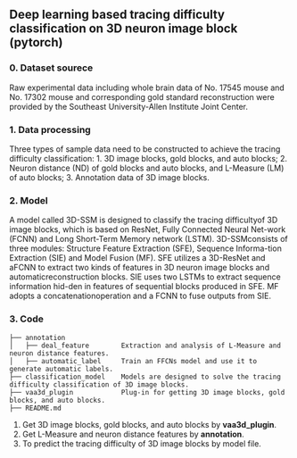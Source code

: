 ## Deep learning based tracing difficulty classification on 3D neuron image block (pytorch)

### 0. Dataset sourece

Raw experimental data including whole brain data of No. 17545 mouse and No.
17302 mouse and corresponding gold standard reconstruction were provided by
the Southeast University-Allen Institute Joint Center.

### 1. Data processing

Three types of sample data need to be constructed to achieve the tracing difficulty classification: 1. 3D image blocks, gold blocks, and auto blocks; 2. Neuron distance (ND) of gold blocks and auto blocks, and L-Measure (LM) of auto blocks; 3. Annotation data of 3D image blocks. 

### 2. Model

A model called 3D-SSM is designed to classify the tracing difficultyof 3D image blocks, which is based on ResNet, Fully Connected Neural Net-work (FCNN) and Long Short-Term Memory network (LSTM). 3D-SSMconsists of three modules: Structure Feature Extraction (SFE), Sequence Informa-tion Extraction (SIE) and Model Fusion (MF). SFE utilizes a 3D-ResNet and aFCNN to extract two kinds of features in 3D neuron image blocks and automaticreconstruction blocks. SIE uses two LSTMs to extract sequence information hid-den in features of sequential blocks produced in SFE. MF adopts a concatenationoperation and a FCNN to fuse outputs from SIE.

### 3. Code

```
├── annotation               
│   ├── deal_feature        Extraction and analysis of L-Measure and neuron distance features.
│   ├── automatic_label     Train an FFCNs model and use it to generate automatic labels.
├── classification_model    Models are designed to solve the tracing difficulty classification of 3D image blocks.
├── vaa3d_plugin            Plug-in for getting 3D image blocks, gold blocks, and auto blocks.
├── README.md

```
1. Get 3D image blocks, gold blocks, and auto blocks by **vaa3d_plugin**.
2. Get L-Measure and neuron distance features by **annotation**.
3. To predict the tracing difficulty of 3D image blocks by model file.


